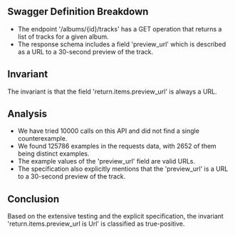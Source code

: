 ## Swagger Definition Breakdown
- The endpoint '/albums/{id}/tracks' has a GET operation that returns a list of tracks for a given album.
- The response schema includes a field 'preview_url' which is described as a URL to a 30-second preview of the track.

## Invariant
The invariant is that the field 'return.items.preview_url' is always a URL.

## Analysis
- We have tried 10000 calls on this API and did not find a single counterexample.
- We found 125786 examples in the requests data, with 2652 of them being distinct examples.
- The example values of the 'preview_url' field are valid URLs.
- The specification also explicitly mentions that the 'preview_url' is a URL to a 30-second preview of the track.

## Conclusion
Based on the extensive testing and the explicit specification, the invariant 'return.items.preview_url is Url' is classified as true-positive.

